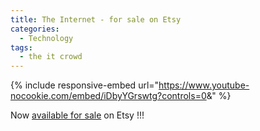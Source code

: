 ```yaml
---
title: The Internet - for sale on Etsy
categories:
  - Technology
tags:
  - the it crowd
---
```


{% include responsive-embed url="https://www.youtube-nocookie.com/embed/iDbyYGrswtg?controls=0&amp;" %}

Now [available for sale]("http://www.etsy.com/listing/117109422/the-internet-from-the-it-crowd-with") on Etsy !!!